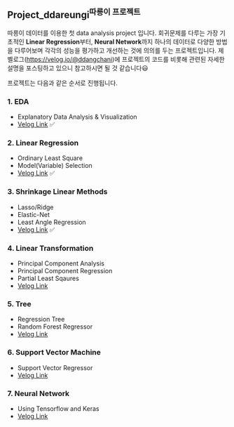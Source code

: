 ## Project_ddareungi<sup>따릉이 프로젝트</sup>
따릉이 데이터를 이용한 첫 data analysis project 입니다.
회귀문제를 다루는 가장 기초적인 **Linear Regression**부터, **Neural Network**까지 하나의 데이터로 다양한 방법을 다루어보며 각각의 성능을 평가하고 개선하는 것에 의의를 두는 프로젝트입니다. 제 벨로그(https://velog.io/@ddangchani)에 프로젝트의 코드를 비롯해 관련된 자세한 설명을 포스팅하고 있으니 참고하시면 될 것 같습니다😃

프로젝트는 다음과 같은 순서로 진행됩니다.
### 1. EDA
- Explanatory Data Analysis & Visualization
- [Velog Link](https://velog.io/@ddangchani/따릉이-데이터-분석하기-1-EDA) ✅

### 2. Linear Regression
- Ordinary Least Square
- Model(Variable) Selection
- [Velog Link](https://velog.io/@ddangchani/따릉이-데이터-분석하기-2-Linear-Regression) ✅

### 3. Shrinkage Linear Methods
- Lasso/Ridge
- Elastic-Net
- Least Angle Regression
- [Velog Link](https://velog.io/@ddangchani/따릉이-데이터-분석하기-3-Shrinkage-Methods) ✅

### 4. Linear Transformation
- Principal Component Analysis
- Principal Component Regression
- Partial Least Sqaures
- [Velog Link]()

### 5. Tree
- Regression Tree
- Random Forest Regressor
- [Velog Link]()

### 6. Support Vector Machine
- Support Vector Regressor
- [Velog Link]()

### 7. Neural Network
- Using Tensorflow and Keras
- [Velog Link]()